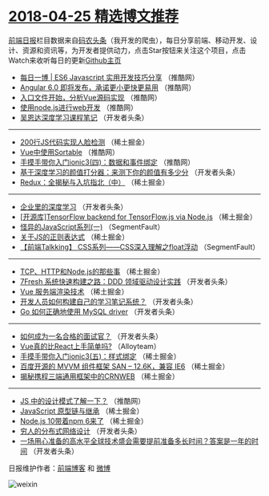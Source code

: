 # [2018-04-25 精选博文推荐](http://hao.caibaojian.com/date/2018/04/25)

[前端日报](http://caibaojian.com/c/news)栏目数据来自[码农头条](http://hao.caibaojian.com/)（我开发的爬虫），每日分享前端、移动开发、设计、资源和资讯等，为开发者提供动力，点击Star按钮来关注这个项目，点击Watch来收听每日的更新[Github主页](https://github.com/kujian/frontendDaily)
* [每日一博 | ES6 Javascript 实用开发技巧分享](http://hao.caibaojian.com/72066.html) （推酷网）
* [Angular 6.0 即将发布，承诺更小更快更易用](http://hao.caibaojian.com/72067.html) （推酷网）
* [入口文件开始，分析Vue源码实现](http://hao.caibaojian.com/72068.html) （推酷网）
* [使用node.js进行web开发](http://hao.caibaojian.com/72065.html) （推酷网）
* [吴恩达深度学习课程笔记](http://hao.caibaojian.com/72006.html) （开发者头条）

***
* [200行JS代码实现人脸检测](http://hao.caibaojian.com/71989.html) （稀土掘金）
* [Vue中使用Sortable](http://hao.caibaojian.com/72063.html) （推酷网）
* [手摸手带你入门ionic3(四)：数据和事件绑定](http://hao.caibaojian.com/72064.html) （推酷网）
* [基于深度学习的颜值打分器：来测下你的颜值有多少分](http://hao.caibaojian.com/72014.html) （开发者头条）
* [Redux：全揭秘与入坑指北（中）](http://hao.caibaojian.com/72001.html) （稀土掘金）

***
* [企业里的深度学习](http://hao.caibaojian.com/72021.html) （开发者头条）
* [[开源库]TensorFlow backend for TensorFlow.js via Node.js](http://hao.caibaojian.com/71999.html) （稀土掘金）
* [怪异的JavaScript系列(一)](http://hao.caibaojian.com/71981.html) （SegmentFault）
* [关于JS的正则表达式](http://hao.caibaojian.com/71991.html) （稀土掘金）
* [【前端Talkking】 CSS系列——CSS深入理解之float浮动](http://hao.caibaojian.com/71982.html) （SegmentFault）

***
* [TCP、HTTP和Node.js的那些事](http://hao.caibaojian.com/71993.html) （稀土掘金）
* [7Fresh 系统快速构建之路：DDD 领域驱动设计实践](http://hao.caibaojian.com/72017.html) （开发者头条）
* [Vue 服务端渲染技术](http://hao.caibaojian.com/71994.html) （稀土掘金）
* [开发人员如何构建自己的学习笔记系统？](http://hao.caibaojian.com/72002.html) （开发者头条）
* [Go 如何正确地使用 MySQL driver](http://hao.caibaojian.com/72004.html) （开发者头条）

***
* [如何成为一名合格的面试官？](http://hao.caibaojian.com/72003.html) （开发者头条）
* [Vue真的比React上手简单吗?](http://hao.caibaojian.com/72113.html) （Alloyteam）
* [手摸手带你入门ionic3(五)：样式绑定](http://hao.caibaojian.com/71987.html) （稀土掘金）
* [百度开源的 MVVM 组件框架 SAN &#8211; 12.6K，兼容 IE6](http://hao.caibaojian.com/72125.html) （稀土掘金）
* [揭秘携程三端通用框架中的CRNWEB](http://hao.caibaojian.com/71997.html) （稀土掘金）

***
* [JS 中的设计模式了解一下？](http://hao.caibaojian.com/72062.html) （推酷网）
* [JavaScript 原型链与继承](http://hao.caibaojian.com/71990.html) （稀土掘金）
* [Node.js 10带着npm 6来了](http://hao.caibaojian.com/72128.html) （稀土掘金）
* [穷人的分布式网络设计](http://hao.caibaojian.com/72007.html) （开发者头条）
* [一场用心准备的高水平全球技术盛会需要提前准备多长时间？答案是一年的时间](http://hao.caibaojian.com/72013.html) （开发者头条）

日报维护作者：[前端博客](http://caibaojian.com/) 和 [微博](http://caibaojian.com/go/weibo)

![weixin](https://user-images.githubusercontent.com/3055447/38468989-651132ac-3b80-11e8-8e6b-15122322a9d7.png)